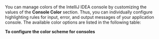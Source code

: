 You can manage colors of the IntelliJ IDEA console by customizing the values of the **Console Color** section. Thus, you can individually configure highlighting rules for input, error, and output messages of your application console. The available color options are listed in the following table:



**To configure the color scheme for consoles**
